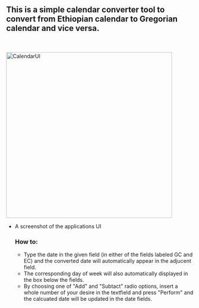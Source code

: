 <h2> <b> This is a simple calendar converter tool to convert from Ethiopian calendar to Gregorian calendar and vice versa. </b> </h2>
<br/> <br/>
<img width="446" alt="CalendarUI" src="https://github.com/user-attachments/assets/a7dc443c-6661-4e4e-a898-d0d1884a592f" />

- A screenshot of the applications UI

  <h3> How to: </h3>
  <ul>
    <li>Type the date in the given field (in either of the fields labeled GC and EC) and the converted date will automatically appear in the adjucent field.</li>
    <li>The corresponding day of week will also automatically displayed in the box below the fields.</li>
    <li>By choosing one of "Add" and "Subtact" radio options, insert a whole number of your desire in the textfield and press "Perform" and the calcuated date will be updated in the date fields.</li>
  </ul>

